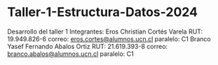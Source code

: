 # Taller-1-Estructura-Datos-2024
Desarrollo del taller 1
Integrantes: 
Eros Christian Cortés Varela   RUT: 19.949.826-6   correo: eros.cortes@alumnos.ucn.cl     paralelo: C1
Branco Yasef Fernando Abalos Ortiz   RUT: 21.619.393-8    correo: branco.abalos@alumnos.ucn.cl   paralelo: C1
